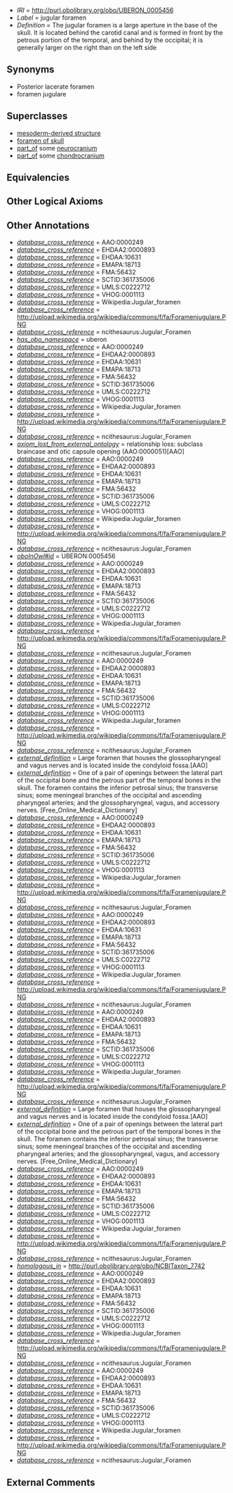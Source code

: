  * *IRI* = http://purl.obolibrary.org/obo/UBERON_0005456
 * *Label* = jugular foramen
 * *Definition* = The jugular foramen is a large aperture in the base of the skull. It is located behind the carotid canal and is formed in front by the petrous portion of the temporal, and behind by the occipital; it is generally larger on the right than on the left side

## Synonyms

 * Posterior lacerate foramen
 * foramen jugulare

## Superclasses

 * [mesoderm-derived structure](../../UBERON/20/UBERON_0004120.md)
 * [foramen of skull](../../UBERON/85/UBERON_0013685.md)
 * [part_of](../../BFO/50/BFO_0000050.md) some [neurocranium](../../UBERON/03/UBERON_0001703.md)
 * [part_of](../../BFO/50/BFO_0000050.md) some [chondrocranium](../../UBERON/41/UBERON_0002241.md)

## Equivalencies


## Other Logical Axioms


## Other Annotations

 * *[database_cross_reference](../../ef/oboInOwl#hasDbXref.md)* = AAO:0000249
 * *[database_cross_reference](../../ef/oboInOwl#hasDbXref.md)* = EHDAA2:0000893
 * *[database_cross_reference](../../ef/oboInOwl#hasDbXref.md)* = EHDAA:10631
 * *[database_cross_reference](../../ef/oboInOwl#hasDbXref.md)* = EMAPA:18713
 * *[database_cross_reference](../../ef/oboInOwl#hasDbXref.md)* = FMA:56432
 * *[database_cross_reference](../../ef/oboInOwl#hasDbXref.md)* = SCTID:361735006
 * *[database_cross_reference](../../ef/oboInOwl#hasDbXref.md)* = UMLS:C0222712
 * *[database_cross_reference](../../ef/oboInOwl#hasDbXref.md)* = VHOG:0001113
 * *[database_cross_reference](../../ef/oboInOwl#hasDbXref.md)* = Wikipedia:Jugular_foramen
 * *[database_cross_reference](../../ef/oboInOwl#hasDbXref.md)* = http://upload.wikimedia.org/wikipedia/commons/f/fa/Foramenjugulare.PNG
 * *[database_cross_reference](../../ef/oboInOwl#hasDbXref.md)* = ncithesaurus:Jugular_Foramen
 * *[has_obo_namespace](../../ce/oboInOwl#hasOBONamespace.md)* = uberon
 * *[database_cross_reference](../../ef/oboInOwl#hasDbXref.md)* = AAO:0000249
 * *[database_cross_reference](../../ef/oboInOwl#hasDbXref.md)* = EHDAA2:0000893
 * *[database_cross_reference](../../ef/oboInOwl#hasDbXref.md)* = EHDAA:10631
 * *[database_cross_reference](../../ef/oboInOwl#hasDbXref.md)* = EMAPA:18713
 * *[database_cross_reference](../../ef/oboInOwl#hasDbXref.md)* = FMA:56432
 * *[database_cross_reference](../../ef/oboInOwl#hasDbXref.md)* = SCTID:361735006
 * *[database_cross_reference](../../ef/oboInOwl#hasDbXref.md)* = UMLS:C0222712
 * *[database_cross_reference](../../ef/oboInOwl#hasDbXref.md)* = VHOG:0001113
 * *[database_cross_reference](../../ef/oboInOwl#hasDbXref.md)* = Wikipedia:Jugular_foramen
 * *[database_cross_reference](../../ef/oboInOwl#hasDbXref.md)* = http://upload.wikimedia.org/wikipedia/commons/f/fa/Foramenjugulare.PNG
 * *[database_cross_reference](../../ef/oboInOwl#hasDbXref.md)* = ncithesaurus:Jugular_Foramen
 * *[axiom_lost_from_external_ontology](../../UBPROP/02/UBPROP_0000002.md)* = relationship loss: subclass braincase and otic capsule opening (AAO:0000051)[AAO]
 * *[database_cross_reference](../../ef/oboInOwl#hasDbXref.md)* = AAO:0000249
 * *[database_cross_reference](../../ef/oboInOwl#hasDbXref.md)* = EHDAA2:0000893
 * *[database_cross_reference](../../ef/oboInOwl#hasDbXref.md)* = EHDAA:10631
 * *[database_cross_reference](../../ef/oboInOwl#hasDbXref.md)* = EMAPA:18713
 * *[database_cross_reference](../../ef/oboInOwl#hasDbXref.md)* = FMA:56432
 * *[database_cross_reference](../../ef/oboInOwl#hasDbXref.md)* = SCTID:361735006
 * *[database_cross_reference](../../ef/oboInOwl#hasDbXref.md)* = UMLS:C0222712
 * *[database_cross_reference](../../ef/oboInOwl#hasDbXref.md)* = VHOG:0001113
 * *[database_cross_reference](../../ef/oboInOwl#hasDbXref.md)* = Wikipedia:Jugular_foramen
 * *[database_cross_reference](../../ef/oboInOwl#hasDbXref.md)* = http://upload.wikimedia.org/wikipedia/commons/f/fa/Foramenjugulare.PNG
 * *[database_cross_reference](../../ef/oboInOwl#hasDbXref.md)* = ncithesaurus:Jugular_Foramen
 * *[oboInOwl#id](../../id/oboInOwl#id.md)* = UBERON:0005456
 * *[database_cross_reference](../../ef/oboInOwl#hasDbXref.md)* = AAO:0000249
 * *[database_cross_reference](../../ef/oboInOwl#hasDbXref.md)* = EHDAA2:0000893
 * *[database_cross_reference](../../ef/oboInOwl#hasDbXref.md)* = EHDAA:10631
 * *[database_cross_reference](../../ef/oboInOwl#hasDbXref.md)* = EMAPA:18713
 * *[database_cross_reference](../../ef/oboInOwl#hasDbXref.md)* = FMA:56432
 * *[database_cross_reference](../../ef/oboInOwl#hasDbXref.md)* = SCTID:361735006
 * *[database_cross_reference](../../ef/oboInOwl#hasDbXref.md)* = UMLS:C0222712
 * *[database_cross_reference](../../ef/oboInOwl#hasDbXref.md)* = VHOG:0001113
 * *[database_cross_reference](../../ef/oboInOwl#hasDbXref.md)* = Wikipedia:Jugular_foramen
 * *[database_cross_reference](../../ef/oboInOwl#hasDbXref.md)* = http://upload.wikimedia.org/wikipedia/commons/f/fa/Foramenjugulare.PNG
 * *[database_cross_reference](../../ef/oboInOwl#hasDbXref.md)* = ncithesaurus:Jugular_Foramen
 * *[database_cross_reference](../../ef/oboInOwl#hasDbXref.md)* = AAO:0000249
 * *[database_cross_reference](../../ef/oboInOwl#hasDbXref.md)* = EHDAA2:0000893
 * *[database_cross_reference](../../ef/oboInOwl#hasDbXref.md)* = EHDAA:10631
 * *[database_cross_reference](../../ef/oboInOwl#hasDbXref.md)* = EMAPA:18713
 * *[database_cross_reference](../../ef/oboInOwl#hasDbXref.md)* = FMA:56432
 * *[database_cross_reference](../../ef/oboInOwl#hasDbXref.md)* = SCTID:361735006
 * *[database_cross_reference](../../ef/oboInOwl#hasDbXref.md)* = UMLS:C0222712
 * *[database_cross_reference](../../ef/oboInOwl#hasDbXref.md)* = VHOG:0001113
 * *[database_cross_reference](../../ef/oboInOwl#hasDbXref.md)* = Wikipedia:Jugular_foramen
 * *[database_cross_reference](../../ef/oboInOwl#hasDbXref.md)* = http://upload.wikimedia.org/wikipedia/commons/f/fa/Foramenjugulare.PNG
 * *[database_cross_reference](../../ef/oboInOwl#hasDbXref.md)* = ncithesaurus:Jugular_Foramen
 * *[external_definition](../../UBPROP/01/UBPROP_0000001.md)* = Large foramen that houses the glossopharyngeal and vagus nerves and is located inside the condyloid fossa.[AAO]
 * *[external_definition](../../UBPROP/01/UBPROP_0000001.md)* = One of a pair of openings between the lateral part of the occipital bone and the petrous part of the temporal bones in the skull. The foramen contains the inferior petrosal sinus; the transverse sinus; some meningeal branches of the occipital and ascending pharyngeal arteries; and the glossopharyngeal, vagus, and accessory nerves. [Free_Online_Medical_Dictionary]
 * *[database_cross_reference](../../ef/oboInOwl#hasDbXref.md)* = AAO:0000249
 * *[database_cross_reference](../../ef/oboInOwl#hasDbXref.md)* = EHDAA2:0000893
 * *[database_cross_reference](../../ef/oboInOwl#hasDbXref.md)* = EHDAA:10631
 * *[database_cross_reference](../../ef/oboInOwl#hasDbXref.md)* = EMAPA:18713
 * *[database_cross_reference](../../ef/oboInOwl#hasDbXref.md)* = FMA:56432
 * *[database_cross_reference](../../ef/oboInOwl#hasDbXref.md)* = SCTID:361735006
 * *[database_cross_reference](../../ef/oboInOwl#hasDbXref.md)* = UMLS:C0222712
 * *[database_cross_reference](../../ef/oboInOwl#hasDbXref.md)* = VHOG:0001113
 * *[database_cross_reference](../../ef/oboInOwl#hasDbXref.md)* = Wikipedia:Jugular_foramen
 * *[database_cross_reference](../../ef/oboInOwl#hasDbXref.md)* = http://upload.wikimedia.org/wikipedia/commons/f/fa/Foramenjugulare.PNG
 * *[database_cross_reference](../../ef/oboInOwl#hasDbXref.md)* = ncithesaurus:Jugular_Foramen
 * *[database_cross_reference](../../ef/oboInOwl#hasDbXref.md)* = AAO:0000249
 * *[database_cross_reference](../../ef/oboInOwl#hasDbXref.md)* = EHDAA2:0000893
 * *[database_cross_reference](../../ef/oboInOwl#hasDbXref.md)* = EHDAA:10631
 * *[database_cross_reference](../../ef/oboInOwl#hasDbXref.md)* = EMAPA:18713
 * *[database_cross_reference](../../ef/oboInOwl#hasDbXref.md)* = FMA:56432
 * *[database_cross_reference](../../ef/oboInOwl#hasDbXref.md)* = SCTID:361735006
 * *[database_cross_reference](../../ef/oboInOwl#hasDbXref.md)* = UMLS:C0222712
 * *[database_cross_reference](../../ef/oboInOwl#hasDbXref.md)* = VHOG:0001113
 * *[database_cross_reference](../../ef/oboInOwl#hasDbXref.md)* = Wikipedia:Jugular_foramen
 * *[database_cross_reference](../../ef/oboInOwl#hasDbXref.md)* = http://upload.wikimedia.org/wikipedia/commons/f/fa/Foramenjugulare.PNG
 * *[database_cross_reference](../../ef/oboInOwl#hasDbXref.md)* = ncithesaurus:Jugular_Foramen
 * *[database_cross_reference](../../ef/oboInOwl#hasDbXref.md)* = AAO:0000249
 * *[database_cross_reference](../../ef/oboInOwl#hasDbXref.md)* = EHDAA2:0000893
 * *[database_cross_reference](../../ef/oboInOwl#hasDbXref.md)* = EHDAA:10631
 * *[database_cross_reference](../../ef/oboInOwl#hasDbXref.md)* = EMAPA:18713
 * *[database_cross_reference](../../ef/oboInOwl#hasDbXref.md)* = FMA:56432
 * *[database_cross_reference](../../ef/oboInOwl#hasDbXref.md)* = SCTID:361735006
 * *[database_cross_reference](../../ef/oboInOwl#hasDbXref.md)* = UMLS:C0222712
 * *[database_cross_reference](../../ef/oboInOwl#hasDbXref.md)* = VHOG:0001113
 * *[database_cross_reference](../../ef/oboInOwl#hasDbXref.md)* = Wikipedia:Jugular_foramen
 * *[database_cross_reference](../../ef/oboInOwl#hasDbXref.md)* = http://upload.wikimedia.org/wikipedia/commons/f/fa/Foramenjugulare.PNG
 * *[database_cross_reference](../../ef/oboInOwl#hasDbXref.md)* = ncithesaurus:Jugular_Foramen
 * *[external_definition](../../UBPROP/01/UBPROP_0000001.md)* = Large foramen that houses the glossopharyngeal and vagus nerves and is located inside the condyloid fossa.[AAO]
 * *[external_definition](../../UBPROP/01/UBPROP_0000001.md)* = One of a pair of openings between the lateral part of the occipital bone and the petrous part of the temporal bones in the skull. The foramen contains the inferior petrosal sinus; the transverse sinus; some meningeal branches of the occipital and ascending pharyngeal arteries; and the glossopharyngeal, vagus, and accessory nerves. [Free_Online_Medical_Dictionary]
 * *[database_cross_reference](../../ef/oboInOwl#hasDbXref.md)* = AAO:0000249
 * *[database_cross_reference](../../ef/oboInOwl#hasDbXref.md)* = EHDAA2:0000893
 * *[database_cross_reference](../../ef/oboInOwl#hasDbXref.md)* = EHDAA:10631
 * *[database_cross_reference](../../ef/oboInOwl#hasDbXref.md)* = EMAPA:18713
 * *[database_cross_reference](../../ef/oboInOwl#hasDbXref.md)* = FMA:56432
 * *[database_cross_reference](../../ef/oboInOwl#hasDbXref.md)* = SCTID:361735006
 * *[database_cross_reference](../../ef/oboInOwl#hasDbXref.md)* = UMLS:C0222712
 * *[database_cross_reference](../../ef/oboInOwl#hasDbXref.md)* = VHOG:0001113
 * *[database_cross_reference](../../ef/oboInOwl#hasDbXref.md)* = Wikipedia:Jugular_foramen
 * *[database_cross_reference](../../ef/oboInOwl#hasDbXref.md)* = http://upload.wikimedia.org/wikipedia/commons/f/fa/Foramenjugulare.PNG
 * *[database_cross_reference](../../ef/oboInOwl#hasDbXref.md)* = ncithesaurus:Jugular_Foramen
 * *[homologous_in](../../core#homologous/in/core#homologous_in.md)* = http://purl.obolibrary.org/obo/NCBITaxon_7742
 * *[database_cross_reference](../../ef/oboInOwl#hasDbXref.md)* = AAO:0000249
 * *[database_cross_reference](../../ef/oboInOwl#hasDbXref.md)* = EHDAA2:0000893
 * *[database_cross_reference](../../ef/oboInOwl#hasDbXref.md)* = EHDAA:10631
 * *[database_cross_reference](../../ef/oboInOwl#hasDbXref.md)* = EMAPA:18713
 * *[database_cross_reference](../../ef/oboInOwl#hasDbXref.md)* = FMA:56432
 * *[database_cross_reference](../../ef/oboInOwl#hasDbXref.md)* = SCTID:361735006
 * *[database_cross_reference](../../ef/oboInOwl#hasDbXref.md)* = UMLS:C0222712
 * *[database_cross_reference](../../ef/oboInOwl#hasDbXref.md)* = VHOG:0001113
 * *[database_cross_reference](../../ef/oboInOwl#hasDbXref.md)* = Wikipedia:Jugular_foramen
 * *[database_cross_reference](../../ef/oboInOwl#hasDbXref.md)* = http://upload.wikimedia.org/wikipedia/commons/f/fa/Foramenjugulare.PNG
 * *[database_cross_reference](../../ef/oboInOwl#hasDbXref.md)* = ncithesaurus:Jugular_Foramen
 * *[database_cross_reference](../../ef/oboInOwl#hasDbXref.md)* = AAO:0000249
 * *[database_cross_reference](../../ef/oboInOwl#hasDbXref.md)* = EHDAA2:0000893
 * *[database_cross_reference](../../ef/oboInOwl#hasDbXref.md)* = EHDAA:10631
 * *[database_cross_reference](../../ef/oboInOwl#hasDbXref.md)* = EMAPA:18713
 * *[database_cross_reference](../../ef/oboInOwl#hasDbXref.md)* = FMA:56432
 * *[database_cross_reference](../../ef/oboInOwl#hasDbXref.md)* = SCTID:361735006
 * *[database_cross_reference](../../ef/oboInOwl#hasDbXref.md)* = UMLS:C0222712
 * *[database_cross_reference](../../ef/oboInOwl#hasDbXref.md)* = VHOG:0001113
 * *[database_cross_reference](../../ef/oboInOwl#hasDbXref.md)* = Wikipedia:Jugular_foramen
 * *[database_cross_reference](../../ef/oboInOwl#hasDbXref.md)* = http://upload.wikimedia.org/wikipedia/commons/f/fa/Foramenjugulare.PNG
 * *[database_cross_reference](../../ef/oboInOwl#hasDbXref.md)* = ncithesaurus:Jugular_Foramen

## External Comments

